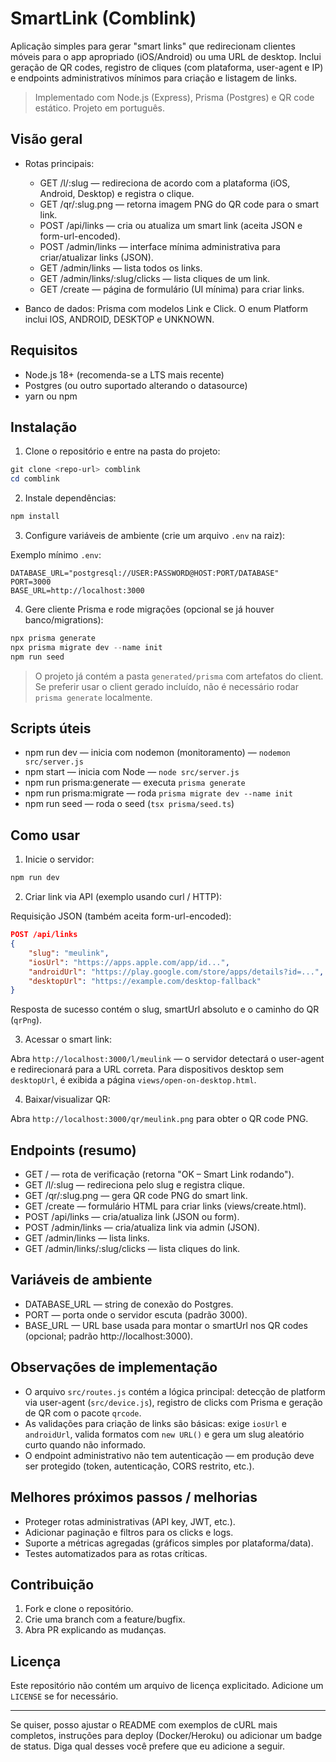 
# SmartLink (Comblink)

Aplicação simples para gerar "smart links" que redirecionam clientes móveis para o app apropriado (iOS/Android) ou uma URL de desktop. Inclui geração de QR codes, registro de cliques (com plataforma, user-agent e IP) e endpoints administrativos mínimos para criação e listagem de links.

> Implementado com Node.js (Express), Prisma (Postgres) e QR code estático. Projeto em português.

## Visão geral

- Rotas principais:
	- GET /l/:slug — redireciona de acordo com a plataforma (iOS, Android, Desktop) e registra o clique.
	- GET /qr/:slug.png — retorna imagem PNG do QR code para o smart link.
	- POST /api/links — cria ou atualiza um smart link (aceita JSON e form-url-encoded).
	- POST /admin/links — interface mínima administrativa para criar/atualizar links (JSON).
	- GET /admin/links — lista todos os links.
	- GET /admin/links/:slug/clicks — lista cliques de um link.
	- GET /create — página de formulário (UI mínima) para criar links.

- Banco de dados: Prisma com modelos Link e Click. O enum Platform inclui IOS, ANDROID, DESKTOP e UNKNOWN.

## Requisitos

- Node.js 18+ (recomenda-se a LTS mais recente)
- Postgres (ou outro suportado alterando o datasource)
- yarn ou npm

## Instalação

1. Clone o repositório e entre na pasta do projeto:

```powershell
git clone <repo-url> comblink
cd comblink
```

2. Instale dependências:

```powershell
npm install
```

3. Configure variáveis de ambiente (crie um arquivo `.env` na raiz):

Exemplo mínimo `.env`:

```
DATABASE_URL="postgresql://USER:PASSWORD@HOST:PORT/DATABASE"
PORT=3000
BASE_URL=http://localhost:3000
```

4. Gere cliente Prisma e rode migrações (opcional se já houver banco/migrations):

```powershell
npx prisma generate
npx prisma migrate dev --name init
npm run seed
```

> O projeto já contém a pasta `generated/prisma` com artefatos do client. Se preferir usar o client gerado incluído, não é necessário rodar `prisma generate` localmente.

## Scripts úteis

- npm run dev — inicia com nodemon (monitoramento) — `nodemon src/server.js`
- npm start — inicia com Node — `node src/server.js`
- npm run prisma:generate — executa `prisma generate`
- npm run prisma:migrate — roda `prisma migrate dev --name init`
- npm run seed — roda o seed (`tsx prisma/seed.ts`)

## Como usar

1. Inicie o servidor:

```powershell
npm run dev
```

2. Criar link via API (exemplo usando curl / HTTP):

Requisição JSON (também aceita form-url-encoded):

```json
POST /api/links
{
	"slug": "meulink",
	"iosUrl": "https://apps.apple.com/app/id...",
	"androidUrl": "https://play.google.com/store/apps/details?id=...",
	"desktopUrl": "https://example.com/desktop-fallback"
}
```

Resposta de sucesso contém o slug, smartUrl absoluto e o caminho do QR (`qrPng`).

3. Acessar o smart link:

Abra `http://localhost:3000/l/meulink` — o servidor detectará o user-agent e redirecionará para a URL correta. Para dispositivos desktop sem `desktopUrl`, é exibida a página `views/open-on-desktop.html`.

4. Baixar/visualizar QR:

Abra `http://localhost:3000/qr/meulink.png` para obter o QR code PNG.

## Endpoints (resumo)

- GET / — rota de verificação (retorna "OK – Smart Link rodando").
- GET /l/:slug — redireciona pelo slug e registra clique.
- GET /qr/:slug.png — gera QR code PNG do smart link.
- GET /create — formulário HTML para criar links (views/create.html).
- POST /api/links — cria/atualiza link (JSON ou form).
- POST /admin/links — cria/atualiza link via admin (JSON).
- GET /admin/links — lista links.
- GET /admin/links/:slug/clicks — lista cliques do link.

## Variáveis de ambiente

- DATABASE_URL — string de conexão do Postgres.
- PORT — porta onde o servidor escuta (padrão 3000).
- BASE_URL — URL base usada para montar o smartUrl nos QR codes (opcional; padrão http://localhost:3000).

## Observações de implementação

- O arquivo `src/routes.js` contém a lógica principal: detecção de platform via user-agent (`src/device.js`), registro de clicks com Prisma e geração de QR com o pacote `qrcode`.
- As validações para criação de links são básicas: exige `iosUrl` e `androidUrl`, valida formatos com `new URL()` e gera um slug aleatório curto quando não informado.
- O endpoint administrativo não tem autenticação — em produção deve ser protegido (token, autenticação, CORS restrito, etc.).

## Melhores próximos passos / melhorias

- Proteger rotas administrativas (API key, JWT, etc.).
- Adicionar paginação e filtros para os clicks e logs.
- Suporte a métricas agregadas (gráficos simples por plataforma/data).
- Testes automatizados para as rotas críticas.

## Contribuição

1. Fork e clone o repositório.
2. Crie uma branch com a feature/bugfix.
3. Abra PR explicando as mudanças.

## Licença

Este repositório não contém um arquivo de licença explicitado. Adicione um `LICENSE` se for necessário.

---

Se quiser, posso ajustar o README com exemplos de cURL mais completos, instruções para deploy (Docker/Heroku) ou adicionar um badge de status. Diga qual desses você prefere que eu adicione a seguir.
